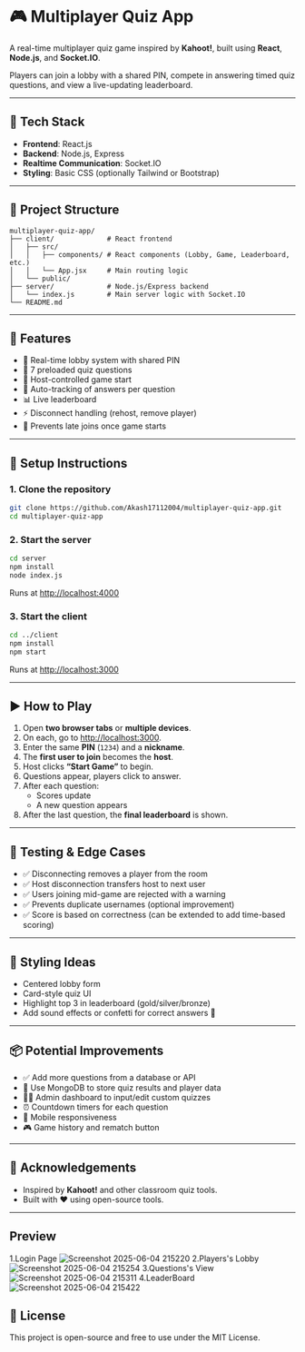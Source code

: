 # 🎮 Multiplayer Quiz App

A real-time multiplayer quiz game inspired by **Kahoot!**, built using **React**, **Node.js**, and **Socket.IO**.

Players can join a lobby with a shared PIN, compete in answering timed quiz questions, and view a live-updating leaderboard.

---

## 🚀 Tech Stack

- **Frontend**: React.js
- **Backend**: Node.js, Express
- **Realtime Communication**: Socket.IO
- **Styling**: Basic CSS (optionally Tailwind or Bootstrap)

---

## 📁 Project Structure

```
multiplayer-quiz-app/
├── client/             # React frontend
│   ├── src/
│   │   ├── components/ # React components (Lobby, Game, Leaderboard, etc.)
│   │   └── App.jsx     # Main routing logic
│   └── public/
├── server/             # Node.js/Express backend
│   └── index.js        # Main server logic with Socket.IO
└── README.md
```

---

## 🧩 Features

- 👥 Real-time lobby system with shared PIN
- 🧠 7 preloaded quiz questions
- 🏁 Host-controlled game start
- 📝 Auto-tracking of answers per question
- 📊 Live leaderboard
- ⚡ Disconnect handling (rehost, remove player)
- 🚫 Prevents late joins once game starts

---

## 🔧 Setup Instructions

### 1. Clone the repository

```bash
git clone https://github.com/Akash17112004/multiplayer-quiz-app.git
cd multiplayer-quiz-app
```

### 2. Start the server

```bash
cd server
npm install
node index.js
```

Runs at [http://localhost:4000](http://localhost:4000)

### 3. Start the client

```bash
cd ../client
npm install
npm start
```

Runs at [http://localhost:3000](http://localhost:3000)

---

## ▶️ How to Play

1. Open **two browser tabs** or **multiple devices**.
2. On each, go to [http://localhost:3000](http://localhost:3000).
3. Enter the same **PIN** (`1234`) and a **nickname**.
4. The **first user to join** becomes the **host**.
5. Host clicks **“Start Game”** to begin.
6. Questions appear, players click to answer.
7. After each question:
   - Scores update
   - A new question appears
8. After the last question, the **final leaderboard** is shown.

---

## 🧪 Testing & Edge Cases

- ✅ Disconnecting removes a player from the room
- ✅ Host disconnection transfers host to next user
- ✅ Users joining mid-game are rejected with a warning
- ✅ Prevents duplicate usernames (optional improvement)
- ✅ Score is based on correctness (can be extended to add time-based scoring)

---

## 🎨 Styling Ideas

- Centered lobby form
- Card-style quiz UI
- Highlight top 3 in leaderboard (gold/silver/bronze)
- Add sound effects or confetti for correct answers 🎉

---

## 📦 Potential Improvements

- ✅ Add more questions from a database or API
- 💾 Use MongoDB to store quiz results and player data
- 👨‍🏫 Admin dashboard to input/edit custom quizzes
- ⏰ Countdown timers for each question
- 📱 Mobile responsiveness
- 🎮 Game history and rematch button

---

## 🙌 Acknowledgements

- Inspired by **Kahoot!** and other classroom quiz tools.
- Built with ❤️ using open-source tools.

---
## Preview
1.Login Page
![Screenshot 2025-06-04 215220](https://github.com/user-attachments/assets/0827d5cd-47b3-43a2-84b6-5a0361fdb207)
2.Players's Lobby
![Screenshot 2025-06-04 215254](https://github.com/user-attachments/assets/a4d85a64-0ec2-491d-8b07-937ec097e74c)
3.Questions's View
![Screenshot 2025-06-04 215311](https://github.com/user-attachments/assets/5b819195-d330-4325-bb94-8bc90c530237)
4.LeaderBoard
![Screenshot 2025-06-04 215422](https://github.com/user-attachments/assets/ac7433d0-adb2-46af-bd08-fa19bfb7e360)




## 📝 License

This project is open-source and free to use under the MIT License.
